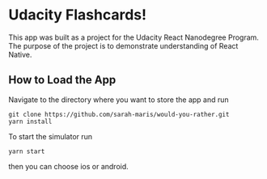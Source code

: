 # Udacity Flashcards!

This app was built as a project for the Udacity React Nanodegree Program. The purpose of the project is to demonstrate understanding of React Native.

## How to Load the App
Navigate to the directory where you want to store the app and run

```
git clone https://github.com/sarah-maris/would-you-rather.git
yarn install
```
To start the simulator run
```
yarn start
```
then you can choose ios or android.